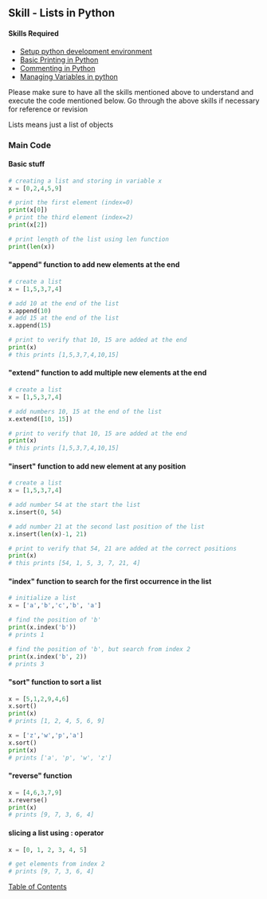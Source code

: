 ## Skill - Lists in Python

#### Skills Required
* [Setup python development environment](https://nagasudhir.blogspot.com/2020/04/setup-python-development-environment_14.html)
* [Basic Printing in Python](https://nagasudhir.blogspot.com/2020/04/basic-printing-in-python.html)
* [Commenting in Python](https://nagasudhir.blogspot.com/2020/04/comments-in-python.html)
* [Managing Variables in python](https://nagasudhir.blogspot.com/2020/04/managing-variables-in-python.html)

Please make sure to have all the skills mentioned above to understand and execute the code mentioned below. Go through the above skills if necessary for reference or revision

Lists means just a list of objects

### Main Code
#### Basic stuff
```python
# creating a list and storing in variable x
x = [0,2,4,5,9]

# print the first element (index=0)
print(x[0])
# print the third element (index=2)
print(x[2])

# print length of the list using len function
print(len(x))
```

#### "append" function to add new elements at the end
```python
# create a list
x = [1,5,3,7,4]

# add 10 at the end of the list
x.append(10)
# add 15 at the end of the list
x.append(15)

# print to verify that 10, 15 are added at the end
print(x)
# this prints [1,5,3,7,4,10,15]
```

#### "extend" function to add multiple new elements at the end
```python
# create a list
x = [1,5,3,7,4]

# add numbers 10, 15 at the end of the list
x.extend([10, 15])

# print to verify that 10, 15 are added at the end
print(x)
# this prints [1,5,3,7,4,10,15]
```

#### "insert" function to add new element at any position
```python
# create a list
x = [1,5,3,7,4]

# add number 54 at the start the list
x.insert(0, 54)

# add number 21 at the second last position of the list
x.insert(len(x)-1, 21)

# print to verify that 54, 21 are added at the correct positions
print(x)
# this prints [54, 1, 5, 3, 7, 21, 4]
```

#### "index" function to search for the first occurrence in the list
```python
# initialize a list
x = ['a','b','c','b', 'a']

# find the position of 'b'
print(x.index('b'))
# prints 1

# find the position of 'b', but search from index 2
print(x.index('b', 2))
# prints 3
```
#### "sort" function to sort a list
```python
x = [5,1,2,9,4,6]
x.sort()
print(x)
# prints [1, 2, 4, 5, 6, 9]

x = ['z','w','p','a']
x.sort()
print(x)
# prints ['a', 'p', 'w', 'z']
```

#### "reverse" function
```python
x = [4,6,3,7,9]
x.reverse()
print(x)
# prints [9, 7, 3, 6, 4]
```

#### slicing a list using : operator
```python
x = [0, 1, 2, 3, 4, 5]

# get elements from index 2 
# prints [9, 7, 3, 6, 4]
```

[Table of Contents](https://nagasudhir.blogspot.com/2020/04/taming-python-table-of-contents.html)
<!--stackedit_data:
eyJwcm9wZXJ0aWVzIjoidGl0bGU6IExpc3RzIGluIFB5dGhvbl
xuYXV0aG9yOiBOYWdhc3VkaGlyIFB1bGxhXG50YWdzOiAnbGVh
cm5pbmcsIHB5dGhvbiwgdGFtaW5nX3B5dGhvbl9za2lsbCdcbm
NhdGVnb3JpZXM6IHRhbWluZ19weXRob25fc2tpbGxcbmRhdGU6
ICcyMDIwLTA1LTAxJ1xuIiwiaGlzdG9yeSI6Wy0yMDM0NjE2OD
IwLC0yOTExNjQ4NDMsLTIwNjA1NzI3NjIsLTIwMTU3NjQwNzIs
LTU3MDcxMDk3OSwtMTU3NzU4Mjc5MCwtMTE1Mzg2ODk2OV19
-->